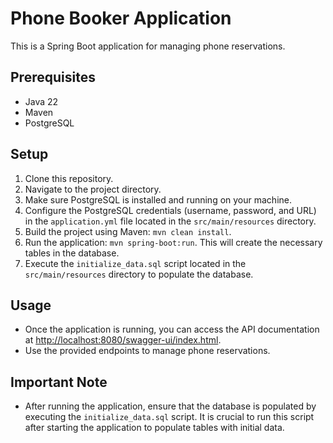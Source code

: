 # Phone Booker Application

This is a Spring Boot application for managing phone reservations.

## Prerequisites
- Java 22
- Maven
- PostgreSQL

## Setup
1. Clone this repository.
2. Navigate to the project directory.
3. Make sure PostgreSQL is installed and running on your machine.
4. Configure the PostgreSQL credentials (username, password, and URL) in the `application.yml` file located in the `src/main/resources` directory.
5. Build the project using Maven: `mvn clean install`.
6. Run the application: `mvn spring-boot:run`. This will create the necessary tables in the database.
7. Execute the `initialize_data.sql` script located in the `src/main/resources` directory to populate the database.

## Usage
- Once the application is running, you can access the API documentation at [http://localhost:8080/swagger-ui/index.html](http://localhost:8080/swagger-ui/index.html).
- Use the provided endpoints to manage phone reservations.

## Important Note
- After running the application, ensure that the database is populated by executing the `initialize_data.sql` script. It is crucial to run this script after starting the application to populate tables with initial data.

